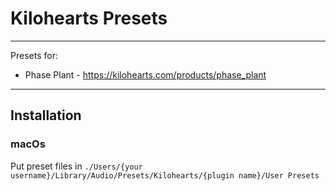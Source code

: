 # Kilohearts Presets

___

Presets for:

- Phase Plant - <https://kilohearts.com/products/phase_plant>

___

## Installation

### macOs

Put preset files in `./Users/{your username}/Library/Audio/Presets/Kilohearts/{plugin name}/User Presets`
